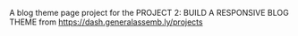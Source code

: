 A blog theme page project for the PROJECT 2: BUILD A RESPONSIVE BLOG THEME from https://dash.generalassemb.ly/projects
